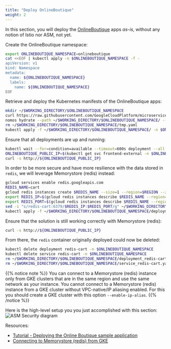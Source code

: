 ```yaml
---
title: "Deploy OnlineBoutique"
weight: 2
---
```

In this section, you will deploy the [OnlineBoutique](https://github.com/GoogleCloudPlatform/microservices-demo) apps _as-is_, without any notion of Istio nor ASM, not yet.

Create the OnlineBoutique namespace:
```Bash
export ONLINEBOUTIQUE_NAMESPACE=onlineboutique
cat <<EOF | kubectl apply -n $ONLINEBOUTIQUE_NAMESPACE -f -
apiVersion: v1
kind: Namespace
metadata:
  name: ${ONLINEBOUTIQUE_NAMESPACE}
  labels:
    name: ${ONLINEBOUTIQUE_NAMESPACE}
EOF
```

Retrieve and deploy the Kubernetes manifests of the OnlineBoutique apps:
```Bash
mkdir ~/$WORKING_DIRECTORY/$ONLINEBOUTIQUE_NAMESPACE
curl https://raw.githubusercontent.com/GoogleCloudPlatform/microservices-demo/main/release/kubernetes-manifests.yaml > ~/$WORKING_DIRECTORY/$ONLINEBOUTIQUE_NAMESPACE/tmp.yaml
nomos hydrate --path ~/$WORKING_DIRECTORY/$ONLINEBOUTIQUE_NAMESPACE/ --output ~/$WORKING_DIRECTORY/$ONLINEBOUTIQUE_NAMESPACE --no-api-server-check --source-format unstructured
rm ~/$WORKING_DIRECTORY/$ONLINEBOUTIQUE_NAMESPACE/tmp.yaml
kubectl apply -f ~/$WORKING_DIRECTORY/$ONLINEBOUTIQUE_NAMESPACE/ -n $ONLINEBOUTIQUE_NAMESPACE
```

Ensure that all deployments are up and running:
```Bash
kubectl wait --for=condition=available --timeout=600s deployment --all -n $ONLINEBOUTIQUE_NAMESPACE
ONLINEBOUTIQUE_PUBLIC_IP=$(kubectl get svc frontend-external -n $ONLINEBOUTIQUE_NAMESPACE -o jsonpath="{.status.loadBalancer.ingress[*].ip}")
curl -s http://${ONLINEBOUTIQUE_PUBLIC_IP}
```

In order to be more secure and have more resilience with the data stored in `redis`, we will leverage Memorystore (redis) instead:
```Bash
gcloud services enable redis.googleapis.com
REDIS_NAME=cart
gcloud redis instances create $REDIS_NAME --size=1 --region=$REGION --zone=$ZONE --redis-version=redis_6_x
export REDIS_IP=$(gcloud redis instances describe $REDIS_NAME --region=$REGION --format='get(host)')
export REDIS_PORT=$(gcloud redis instances describe $REDIS_NAME --region=$REGION --format='get(port)')
sed -i "s/redis-cart:6379/$REDIS_IP:$REDIS_PORT/g" ~/$WORKING_DIRECTORY/$ONLINEBOUTIQUE_NAMESPACE/deployment_cartservice.yaml
kubectl apply -f ~/$WORKING_DIRECTORY/$ONLINEBOUTIQUE_NAMESPACE/deployment_cartservice.yaml -n $ONLINEBOUTIQUE_NAMESPACE
```

Ensure that the solution is still working correctly with Memorystore (redis):
```Bash
curl -s http://${ONLINEBOUTIQUE_PUBLIC_IP}
```

From there, the `redis` container originally deployed could now be deleted:
```Bash
kubectl delete deployment redis-cart -n $ONLINEBOUTIQUE_NAMESPACE
kubectl delete service redis-cart -n $ONLINEBOUTIQUE_NAMESPACE
rm ~/$WORKING_DIRECTORY/$ONLINEBOUTIQUE_NAMESPACE/deployment_redis-cart.yaml
rm ~/$WORKING_DIRECTORY/$ONLINEBOUTIQUE_NAMESPACE/service_redis-cart.yaml
```
{{% notice note %}}
You can connect to a Memorystore (redis) instance only from GKE clusters that are in the same region and use the same network as your instance. You cannot connect to a Memorystore (redis) instance from a GKE cluster without VPC-native/IP aliasing enabled. For this you should create a GKE cluster with this option `--enable-ip-alias`.
{{% /notice %}}

Here is the high-level setup you you just accomplished with this section:
![ASM Security diagram](/images/onlineboutique-initial.png)

Resources:
- [Tutorial - Deploying the Online Boutique sample application](https://cloud.google.com/service-mesh/docs/onlineboutique-install-kpt)
- [Connecting to Memorystore (redis) from GKE](https://cloud.google.com/memorystore/docs/redis/connect-redis-instance-gke)